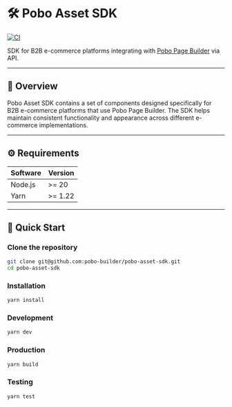 # 🛠️ Pobo Asset SDK

[![CI](https://github.com/pobo-builder/pobo-asset-sdk/actions/workflows/ci.yml/badge.svg)](https://github.com/pobo-builder/pobo-asset-sdk/actions/workflows/ci.yml)

SDK for B2B e-commerce platforms integrating with [Pobo Page Builder](https://www.pobo.cz) via API.

---

## 📖 Overview

Pobo Asset SDK contains a set of components designed specifically for B2B e-commerce platforms that use Pobo Page Builder. The SDK helps maintain consistent functionality and appearance across different e-commerce implementations.

---

## ⚙️ Requirements

| Software | Version |
|----------|---------|
| Node.js  | >= 20   |
| Yarn     | >= 1.22 |

---

## 🚀 Quick Start

### Clone the repository
```bash
git clone git@github.com:pobo-builder/pobo-asset-sdk.git
cd pobo-asset-sdk
```

### Installation
```bash
yarn install
```

### Development
```bash
yarn dev
```

### Production
```bash
yarn build
```

### Testing
```bash
yarn test
```
